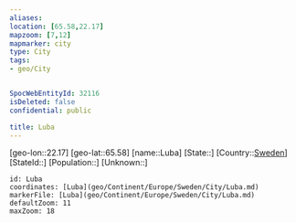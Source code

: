 ```yaml
---
aliases: 
location: [65.58,22.17]
mapzoom: [7,12] 
mapmarker: city 
type: City
tags:
- geo/City


SpocWebEntityId: 32116
isDeleted: false
confidential: public

title: Luba
---
```

[geo-lon::22.17]
[geo-lat::65.58]
[name::Luba]
[State::]
[Country::[Sweden](geo/Continent/Europe/Sweden.md)]
[StateId::]
[Population::]
[Unknown::]


```leaflet
id: Luba
coordinates: [Luba](geo/Continent/Europe/Sweden/City/Luba.md)
markerFile: [Luba](geo/Continent/Europe/Sweden/City/Luba.md)
defaultZoom: 11 
maxZoom: 18
```


